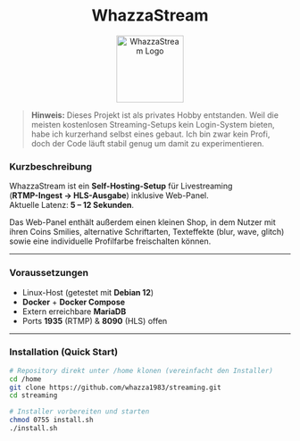 <h1 align="center">WhazzaStream</h1>

<p align="center">
  <img src="https://whazza.de/online_sachen/images/github/whazzastream.png"
       alt="WhazzaStream Logo" width="120"/>
</p>

> **Hinweis:** Dieses Projekt ist als privates Hobby entstanden.
> Weil die meisten kostenlosen Streaming-Setups kein Login-System bieten, habe ich kurzerhand selbst eines gebaut.
> Ich bin zwar kein Profi, doch der Code läuft stabil genug um damit zu experimentieren.

### Kurzbeschreibung
WhazzaStream ist ein **Self-Hosting-Setup** für Livestreaming  
(**RTMP-Ingest → HLS-Ausgabe**) inklusive Web-Panel.  
Aktuelle Latenz: **5 – 12 Sekunden**.

Das Web-Panel enthält außerdem einen kleinen Shop, in dem Nutzer mit ihren Coins Smilies, alternative Schriftarten, Texteffekte (blur, wave, glitch) sowie eine individuelle Profilfarbe freischalten können.

---

### Voraussetzungen
- Linux-Host (getestet mit **Debian 12**)  
- **Docker** + **Docker Compose**  
- Extern erreichbare **MariaDB**  
- Ports **1935** (RTMP) & **8090** (HLS) offen

---

### Installation (Quick Start)
```bash
# Repository direkt unter /home klonen (vereinfacht den Installer)
cd /home
git clone https://github.com/whazza1983/streaming.git
cd streaming

# Installer vorbereiten und starten
chmod 0755 install.sh
./install.sh
